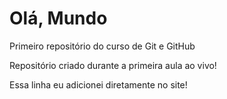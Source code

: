 # Olá, Mundo
 Primeiro repositório do curso de Git e GitHub

 Repositório criado durante a primeira aula ao vivo!
 
 Essa linha eu adicionei diretamente no site!
